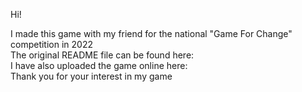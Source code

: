 Hi!
<p>I made this game with my friend for the national "Game For Change" competition in 2022 <br>
The original README file can be found here: <br>
I have also uploaded the game online here: <br>
Thank you for your interest in my game</p>
